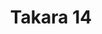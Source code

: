 ---
layout: place
title: "Takara 14"
permalink: /district-of-columbia/washington/takara-14.html
stateAbbr: DC
stateName: District of Columbia
cityName: Washington
seo:
  name: "Takara 14"
  type: Restaurant
  links: https://www.takara14thst.com/
description: "Takara 14 serves delicious sushi in Washington, District of Columbia. Try fresh Japanese dishes for a great dining experience. Available for takeout, delivery, lunch, and dinner."
place_id: ChIJvZlhe9K3t4kR4zsnq95xpi0
photos:
  - name: >-
      places/ChIJvZlhe9K3t4kR4zsnq95xpi0/photos/AeeoHcK0xzHZ2zbQDOOi-GTN5QCnG0rkBQpw6F7d2DMp971crgH0cF1O70DfpGXsm-VwxblyqzDIUBgaoMF9OrlSaT-5aTlw1KC4uQN87WX49-jmkm9aH_AiUeOU42gfbOcPfkAnCVIO4cUla2DVLaUYQB3KkJO7nLFSvdQvYB8ZIO-z9oXEKk-6J_axQTTZRHcLCtNjUBXxaIGan87x_4jGEwxlQqImEpa-1a6W2ay9uXKTTpfZhpfJDmqKR285XhrJGaMPOk7P9OUOGHTqmbPdEFzvWIzE5foqZDpLDztkR4iOJw
    widthPx: 3024
    heightPx: 4032
    authorAttributions:
      - displayName: Takara 14
        uri: https://maps.google.com/maps/contrib/107724197287550641511
        photoUri: >-
          https://lh3.googleusercontent.com/a-/ALV-UjXQYIvANbYAyL-D_Qm_1imTqGTbiM_qsidl3q9uZw3dN2Tx4NVu=s100-p-k-no-mo
    flagContentUri: >-
      https://www.google.com/local/imagery/report/?cb_client=maps_api_places.places_api&image_key=!1e10!2sAF1QipP2cHeIMTG4Auf0Kpf9Ab_fY1W_ySfLO4172151&hl=en-US
    googleMapsUri: >-
      https://www.google.com/maps/place//data=!3m4!1e2!3m2!1sAF1QipP2cHeIMTG4Auf0Kpf9Ab_fY1W_ySfLO4172151!2e10!4m2!3m1!1s0x89b7b7d27b6199bd:0x2da671deab273be3
  - name: >-
      places/ChIJvZlhe9K3t4kR4zsnq95xpi0/photos/AeeoHcKaC_Z6uZmg5FLT9s_qGkdFnsddxD9eH_k-5O0JfEFEucT1uO1KtzaVEzeq5iZMGBbug9wF8y4DlVQVetjvtxYA7kuGoC-outTUThNLpSxFsyaH0c7tXQTbMVj6ZgS6HkvBWl7etZSvkCG4bGkCWHvfDC88Mt4s7Ft2dHqUAVYWqevL05HTERMIJGuhJvfFubuwZDfs-J4i5TY7D8S3tFByJTXmX93Mk8QbvE2keWvAiSQXjlEW0jFHKDfCy1HldUx7tUOQSc0tC1_ePAT3jpjcu7B5jscTR8NcZqs-h1mYog
    widthPx: 1008
    heightPx: 741
    authorAttributions:
      - displayName: Takara 14
        uri: https://maps.google.com/maps/contrib/107724197287550641511
        photoUri: >-
          https://lh3.googleusercontent.com/a-/ALV-UjXQYIvANbYAyL-D_Qm_1imTqGTbiM_qsidl3q9uZw3dN2Tx4NVu=s100-p-k-no-mo
    flagContentUri: >-
      https://www.google.com/local/imagery/report/?cb_client=maps_api_places.places_api&image_key=!1e10!2sAF1QipN8V3gQUdCM4pgqq-9NWZOPVOrtJiwUkFRhOH85&hl=en-US
    googleMapsUri: >-
      https://www.google.com/maps/place//data=!3m4!1e2!3m2!1sAF1QipN8V3gQUdCM4pgqq-9NWZOPVOrtJiwUkFRhOH85!2e10!4m2!3m1!1s0x89b7b7d27b6199bd:0x2da671deab273be3
  - name: >-
      places/ChIJvZlhe9K3t4kR4zsnq95xpi0/photos/AeeoHcL7cc5M6DXxww0PxqYmOzBwBxkxy0sobsE_6Cqxa3OTBPIpuFfvd5ql8HfjI0kM2cPa2GfScDEWc6pOJSbat6Kj8aYKvjOHfK-xNq18sx5E28t2rGVARjn9PeUageNtqRunqmkjEqUfyVKfNKNti2qi4pT3iIulf3eQKc_BJCVQv8yk34IMM5cvCVy1RhnuLKqVEThy5AFMvbQcNCZk3v_VUtDJvtHiISLVgtWpXeYqLVZWbstJer3mY5KRth1XX08T6x-s45ZkltxDpfT6cw02zcXg383djGNQUrtkwt6F0lNEyPtAZmtMDCDVnYEueBP2A3JIpcJx0W6L-_UyR0aaxVEtCc4xtXc5abl2MbjcFgmtt-RCFGUdzBiag_Pm8I4REfz9BygIvpQ_Hr4j7rzqXXebsWN6ag8raqNLDmdq1Q
    widthPx: 4800
    heightPx: 3600
    authorAttributions:
      - displayName: Adam
        uri: https://maps.google.com/maps/contrib/100858656645945444520
        photoUri: >-
          https://lh3.googleusercontent.com/a-/ALV-UjV-mTgGx3cw4qeKX_rBhrh_w2i1SDklqDhnPJwD8VmY2_SAHb4s1w=s100-p-k-no-mo
    flagContentUri: >-
      https://www.google.com/local/imagery/report/?cb_client=maps_api_places.places_api&image_key=!1e10!2sCIHM0ogKEICAgIDz1IGPEA&hl=en-US
    googleMapsUri: >-
      https://www.google.com/maps/place//data=!3m4!1e2!3m2!1sCIHM0ogKEICAgIDz1IGPEA!2e10!4m2!3m1!1s0x89b7b7d27b6199bd:0x2da671deab273be3
  - name: >-
      places/ChIJvZlhe9K3t4kR4zsnq95xpi0/photos/AeeoHcJw-zgJu9B95ys9CqqbY4ZA0cFpzseBk9BiIEpbxjW1tHUMk1m-NEIzMqgKJJ18X5mc0as_Vr6TmiMVnCBFmlSoSr-uI3sD05Tf-zS9o5Fuyn4ijyGFuVV60eIeC2SnSCw6kG47sb5217hlPfsxkigEBWmNIB11gQrrQ50R9VQBmZ-Ky9bnm1q_so56jKhT4b32Wv7IiBuoJMtZsmnjwmMgOhzOCSdGUirX6u3HPAOZqUSlvOWVhVXsxelSZReT4DhT4eOUvs811oeG-9-NiCsl1tO1SzbUwUWBo7ZXwu_V9Q
    widthPx: 463
    heightPx: 610
    authorAttributions:
      - displayName: Takara 14
        uri: https://maps.google.com/maps/contrib/107724197287550641511
        photoUri: >-
          https://lh3.googleusercontent.com/a-/ALV-UjXQYIvANbYAyL-D_Qm_1imTqGTbiM_qsidl3q9uZw3dN2Tx4NVu=s100-p-k-no-mo
    flagContentUri: >-
      https://www.google.com/local/imagery/report/?cb_client=maps_api_places.places_api&image_key=!1e10!2sAF1QipM_KhsiEdkF_jPDKUE04wijnNvCqOWCkq51_eFr&hl=en-US
    googleMapsUri: >-
      https://www.google.com/maps/place//data=!3m4!1e2!3m2!1sAF1QipM_KhsiEdkF_jPDKUE04wijnNvCqOWCkq51_eFr!2e10!4m2!3m1!1s0x89b7b7d27b6199bd:0x2da671deab273be3
  - name: >-
      places/ChIJvZlhe9K3t4kR4zsnq95xpi0/photos/AeeoHcLGTo75raCry3c2Clc7yBWSdU6VCJN2JQAVkpqEMtdwXfeNgEVEGejRpc8W7vSC7mTY8EeNH3IvxBZ7NkiZZwwRGxDbRBt3LiHRObiUX38FK8TxKRxQpDfjqJL63mB-ls870Zut0E0OkyYJjhPq4ONqkh30z4tOWemiMt-KAnCP0erCSi5l-UQm171jtPzp1nfdHCsjk8ki2jx3thugrUmzNHdeX8MC9ZbgC_IIqHg4Q03Llze9Cx7TCn63mXZqx66fijIalHx4zkZ64Un5pxKzIb5bSm-rxr1VtyCjE1tkCQ
    widthPx: 1038
    heightPx: 809
    authorAttributions:
      - displayName: Takara 14
        uri: https://maps.google.com/maps/contrib/107724197287550641511
        photoUri: >-
          https://lh3.googleusercontent.com/a-/ALV-UjXQYIvANbYAyL-D_Qm_1imTqGTbiM_qsidl3q9uZw3dN2Tx4NVu=s100-p-k-no-mo
    flagContentUri: >-
      https://www.google.com/local/imagery/report/?cb_client=maps_api_places.places_api&image_key=!1e10!2sAF1QipNUOPINWJf-TrGmsP6xAOFoYc4otTsmxL0rSOcY&hl=en-US
    googleMapsUri: >-
      https://www.google.com/maps/place//data=!3m4!1e2!3m2!1sAF1QipNUOPINWJf-TrGmsP6xAOFoYc4otTsmxL0rSOcY!2e10!4m2!3m1!1s0x89b7b7d27b6199bd:0x2da671deab273be3
  - name: >-
      places/ChIJvZlhe9K3t4kR4zsnq95xpi0/photos/AeeoHcKiSn5c3UVd6rVbx_YFZMaAA4s-LxYOk3vxuZYdr2uKPWwIf_AiPMoRYsp-MSDXdhRyYTlPZS6rmwu9bHA_0H3Hi-ysBzkMOkInQ0xKzQcGx2tTbIbXxy0PZrckZSn3paQ-R0J9OlzbOSWGQcSMAByI_rreGA5iWzfLMPmzqbW0yQw2frzVuMEROsChdUJermo3K5G5lKY1dFW7-sMxTi8UVVTigRSBzSdmWVJXKiikZyOSTi67E5gqrsYB6StysAVA-3fFBlhx3oxwlLL20l2viQUFu3M2xAL0EShnSmjTxQ
    widthPx: 614
    heightPx: 597
    authorAttributions:
      - displayName: Takara 14
        uri: https://maps.google.com/maps/contrib/107724197287550641511
        photoUri: >-
          https://lh3.googleusercontent.com/a-/ALV-UjXQYIvANbYAyL-D_Qm_1imTqGTbiM_qsidl3q9uZw3dN2Tx4NVu=s100-p-k-no-mo
    flagContentUri: >-
      https://www.google.com/local/imagery/report/?cb_client=maps_api_places.places_api&image_key=!1e10!2sAF1QipPXhfI6yznl-mYlnLwekKdnyw0OoitdVfc8__Q0&hl=en-US
    googleMapsUri: >-
      https://www.google.com/maps/place//data=!3m4!1e2!3m2!1sAF1QipPXhfI6yznl-mYlnLwekKdnyw0OoitdVfc8__Q0!2e10!4m2!3m1!1s0x89b7b7d27b6199bd:0x2da671deab273be3
  - name: >-
      places/ChIJvZlhe9K3t4kR4zsnq95xpi0/photos/AeeoHcLJlC_AzLlblzJWZJiUEqDMN9RbLIRqPJMQrP8G1cMBzl2WqsIOMVpl7BFyM2MdnwjG2RIg-LCJkReX0ik2cm7gwSAd9I6PerKFydygBUPN4GiBjOT3CSXlDQJ-mgzc06FIDf0KewR9gEO8WObiq0GbjRSQRyJQMfUhq9_V16R41JYWKl9xQz9ayWSw9bsq481QkqmwWg7of2efwLVVullTlL_9PaZIlURESbMQlb61s4OsbHtnR6ToNdyIi0JLVwg5oG020lxSs5984RdVJopcQ3oo2rndV6SmMskn7iwVOw
    widthPx: 629
    heightPx: 602
    authorAttributions:
      - displayName: Takara 14
        uri: https://maps.google.com/maps/contrib/107724197287550641511
        photoUri: >-
          https://lh3.googleusercontent.com/a-/ALV-UjXQYIvANbYAyL-D_Qm_1imTqGTbiM_qsidl3q9uZw3dN2Tx4NVu=s100-p-k-no-mo
    flagContentUri: >-
      https://www.google.com/local/imagery/report/?cb_client=maps_api_places.places_api&image_key=!1e10!2sAF1QipOQmUChmbNdv_IjJFmYrNUac7K02l0bHWr_AC9D&hl=en-US
    googleMapsUri: >-
      https://www.google.com/maps/place//data=!3m4!1e2!3m2!1sAF1QipOQmUChmbNdv_IjJFmYrNUac7K02l0bHWr_AC9D!2e10!4m2!3m1!1s0x89b7b7d27b6199bd:0x2da671deab273be3
  - name: >-
      places/ChIJvZlhe9K3t4kR4zsnq95xpi0/photos/AeeoHcIUt3rSZ-KXzFmtIEPXC7lha-x7bTe83b6WWOGOt7puQX7hbFj7-QcJInSXx2l3eFnisOGYP8M3Yf2ONOqQYy5gYNyh-2wZ5ecsNev719cmbOXvjpf3BoYnfe2birDe6jwz5dyJtR51H1Py9DAtvWKQiqrvBko3zqDgDXnNg6lf2DXqCTDOvO2XRbLWEYBFdr3_8EnMc2tMPOgsJ4zGhI13jVvfTK7OQXiLO2Xrt8cXzoDhck9I2sESD4nwbFNOKlLEklTYdDOMNTj3gButhdrpYmDwgXBgKWdUrltnbtHzrQ
    widthPx: 4800
    heightPx: 3200
    authorAttributions:
      - displayName: Takara 14
        uri: https://maps.google.com/maps/contrib/107724197287550641511
        photoUri: >-
          https://lh3.googleusercontent.com/a-/ALV-UjXQYIvANbYAyL-D_Qm_1imTqGTbiM_qsidl3q9uZw3dN2Tx4NVu=s100-p-k-no-mo
    flagContentUri: >-
      https://www.google.com/local/imagery/report/?cb_client=maps_api_places.places_api&image_key=!1e10!2sAF1QipOylws9uguHJ_jgzHJ3uAgF50v4aRfebpAjVtbS&hl=en-US
    googleMapsUri: >-
      https://www.google.com/maps/place//data=!3m4!1e2!3m2!1sAF1QipOylws9uguHJ_jgzHJ3uAgF50v4aRfebpAjVtbS!2e10!4m2!3m1!1s0x89b7b7d27b6199bd:0x2da671deab273be3
  - name: >-
      places/ChIJvZlhe9K3t4kR4zsnq95xpi0/photos/AeeoHcKl9uDrQd7IM3T6Aggp02bAgm5x_cG9yCysP7eXVDRg4PxRWRv21wOjmruaSHRz_qOr-RxqYSc1DD3az-OSu7kP-G0o__HP3JINW5qaXk5b2kbbM4xe6qqxzop-v9zNIVwKbGGohh4Tqq3_ws9l8acO_w3_DGaCc6AcFL2j8AcpxPboIBJPK5jky6vaYzq9uWMFaBGHK4XVGczBItlgClv5RsXjSslnggXm4Pm-EjmeMDCVNKhZVpxHUzOHdjvMxl10yRFxzxIPjfgaRnvQXKd02b_oCzUBoloudXxjQ268-A
    widthPx: 649
    heightPx: 763
    authorAttributions:
      - displayName: Takara 14
        uri: https://maps.google.com/maps/contrib/107724197287550641511
        photoUri: >-
          https://lh3.googleusercontent.com/a-/ALV-UjXQYIvANbYAyL-D_Qm_1imTqGTbiM_qsidl3q9uZw3dN2Tx4NVu=s100-p-k-no-mo
    flagContentUri: >-
      https://www.google.com/local/imagery/report/?cb_client=maps_api_places.places_api&image_key=!1e10!2sAF1QipPdPmBWFkjRxEuNnqkwzqTA3WMuXYz0mK4o2ct0&hl=en-US
    googleMapsUri: >-
      https://www.google.com/maps/place//data=!3m4!1e2!3m2!1sAF1QipPdPmBWFkjRxEuNnqkwzqTA3WMuXYz0mK4o2ct0!2e10!4m2!3m1!1s0x89b7b7d27b6199bd:0x2da671deab273be3
  - name: >-
      places/ChIJvZlhe9K3t4kR4zsnq95xpi0/photos/AeeoHcJCD5CikJ_Gv69RljYlayVFy5YpYY3sgGo5vFGSJtkesB3kbVrIjJJ3Vutng08JPeoEfTvgm0njX3gxpuHiEjvvRTml6fxGNPZelvGUYFbL8sw4P-nmOmnL4hoFcBKxRInbd3WoIQ2LBaqQuJGtTDpC43xamZVICjkG8FPj_Mb6r7ku-4iuU2pxkLRR6-rbjXHc3MTYL8j-ZH74IMRfNxAFVmpw7H46tLoT_dnIMTbwOnK6z6g0qd71hXXVt2gQDxXbaeN73OER88zNWiaRK_MDKJWW1tyOYgJ1k-R0_bFjug
    widthPx: 1052
    heightPx: 811
    authorAttributions:
      - displayName: Takara 14
        uri: https://maps.google.com/maps/contrib/107724197287550641511
        photoUri: >-
          https://lh3.googleusercontent.com/a-/ALV-UjXQYIvANbYAyL-D_Qm_1imTqGTbiM_qsidl3q9uZw3dN2Tx4NVu=s100-p-k-no-mo
    flagContentUri: >-
      https://www.google.com/local/imagery/report/?cb_client=maps_api_places.places_api&image_key=!1e10!2sAF1QipMRL1dZ-WxzzTeBqne2otJaV-w4eafTpHHinLSt&hl=en-US
    googleMapsUri: >-
      https://www.google.com/maps/place//data=!3m4!1e2!3m2!1sAF1QipMRL1dZ-WxzzTeBqne2otJaV-w4eafTpHHinLSt!2e10!4m2!3m1!1s0x89b7b7d27b6199bd:0x2da671deab273be3
address: 1326 14th St NW 2nd floor, Washington, DC 20005, USA
street: 1326 14th St NW 2nd floor
city: Washington
state: DC
zip: '20005'
country: USA
neighborhood: Northwest Washington
latitude: '38.908152'
longitude: '-77.032306'
accessibility_options:
  wheelchairAccessibleParking: false
  wheelchairAccessibleEntrance: false
  wheelchairAccessibleRestroom: true
  wheelchairAccessibleSeating: true
business_status: OPERATIONAL
name: Takara 14
google_maps_links:
  directionsUri: >-
    https://www.google.com/maps/dir//''/data=!4m7!4m6!1m1!4e2!1m2!1m1!1s0x89b7b7d27b6199bd:0x2da671deab273be3!3e0
  placeUri: https://maps.google.com/?cid=3289441779008879587
  writeAReviewUri: >-
    https://www.google.com/maps/place//data=!4m3!3m2!1s0x89b7b7d27b6199bd:0x2da671deab273be3!12e1
  reviewsUri: >-
    https://www.google.com/maps/place//data=!4m4!3m3!1s0x89b7b7d27b6199bd:0x2da671deab273be3!9m1!1b1
  photosUri: >-
    https://www.google.com/maps/place//data=!4m3!3m2!1s0x89b7b7d27b6199bd:0x2da671deab273be3!10e5
primary_type: Japanese Restaurant
opening_hours:
  regular: null
  current: null
secondary_opening_hours:
  regular:
    weekdayDescriptions: null
    type: null
  current:
    weekdayDescriptions: null
    type: null
phone: (202) 507-8973
price_level: PRICE_LEVEL_EXPENSIVE
price_range: $50 &ndash; $100
rating: '4.3'
rating_count: 0
website: https://www.takara14thst.com/
reviews:
  - name: >-
      places/ChIJvZlhe9K3t4kR4zsnq95xpi0/reviews/ChdDSUhNMG9nS0VJQ0FnSURmLW95YWhnRRAB
    relativePublishTimeDescription: 3 months ago
    rating: 5
    text:
      text: >-
        This restaurant is exceptional. I’ve been twice this month and can’t
        wait to come back. My boyfriend loved the Onyx roll, calling it the best
        roll he’s ever had. My favorite was the Peridot roll. Lychee Geisha
        cocktail also delicious.
      languageCode: en
    originalText:
      text: >-
        This restaurant is exceptional. I’ve been twice this month and can’t
        wait to come back. My boyfriend loved the Onyx roll, calling it the best
        roll he’s ever had. My favorite was the Peridot roll. Lychee Geisha
        cocktail also delicious.
      languageCode: en
    authorAttribution:
      displayName: Stephanie Bravo
      uri: https://www.google.com/maps/contrib/110148945560317181324/reviews
      photoUri: >-
        https://lh3.googleusercontent.com/a/ACg8ocJt8SK4n49lHG-JQOpaaz7DDFzqEEctGy1oOZlOPEw04Y7DCw=s128-c0x00000000-cc-rp-mo
    publishTime: '2025-01-05T20:39:26.150195Z'
    flagContentUri: >-
      https://www.google.com/local/review/rap/report?postId=ChdDSUhNMG9nS0VJQ0FnSURmLW95YWhnRRAB&d=17924085&t=1
    googleMapsUri: >-
      https://www.google.com/maps/reviews/data=!4m6!14m5!1m4!2m3!1sChdDSUhNMG9nS0VJQ0FnSURmLW95YWhnRRAB!2m1!1s0x89b7b7d27b6199bd:0x2da671deab273be3
  - name: >-
      places/ChIJvZlhe9K3t4kR4zsnq95xpi0/reviews/ChdDSUhNMG9nS0VJQ0FnSUNuN1B2THp3RRAB
    relativePublishTimeDescription: 6 months ago
    rating: 5
    text:
      text: >-
        ありがとう😊🙏　美味しいです。


        Randomly chosen Sushi Japanese restaurant nearby after running errands
        in the area…


        I found a hidden gem… it was upstairs, small cozy atmosphere with nice
        decoration- not too much- …not too crowded which I like…


        We had nice drink” Lychee Sake” . It was super smooth one we ended up 2
        bottles … and we had white wine , it s ok …


        For food , we don’t eat much … “ Baked Mussel is a must pairing with
        wine or sake… again we double order .. then we had rolls and etc…


        Staffs is very friendly, they are all very attentive…


        I heard there is bar and rooftop upstairs but we didn’t check it out, we
        ll definitely going to check it out next time :)…..
      languageCode: en
    originalText:
      text: >-
        ありがとう😊🙏　美味しいです。


        Randomly chosen Sushi Japanese restaurant nearby after running errands
        in the area…


        I found a hidden gem… it was upstairs, small cozy atmosphere with nice
        decoration- not too much- …not too crowded which I like…


        We had nice drink” Lychee Sake” . It was super smooth one we ended up 2
        bottles … and we had white wine , it s ok …


        For food , we don’t eat much … “ Baked Mussel is a must pairing with
        wine or sake… again we double order .. then we had rolls and etc…


        Staffs is very friendly, they are all very attentive…


        I heard there is bar and rooftop upstairs but we didn’t check it out, we
        ll definitely going to check it out next time :)…..
      languageCode: en
    authorAttribution:
      displayName: Pras Tony
      uri: https://www.google.com/maps/contrib/100625499569112708608/reviews
      photoUri: >-
        https://lh3.googleusercontent.com/a/ACg8ocKC70iNIINUf1fVKjWl4w262pYOh8Dg5sT-NQv4frRrFmTIhQ=s128-c0x00000000-cc-rp-mo-ba2
    publishTime: '2024-09-23T17:35:30.559520Z'
    flagContentUri: >-
      https://www.google.com/local/review/rap/report?postId=ChdDSUhNMG9nS0VJQ0FnSUNuN1B2THp3RRAB&d=17924085&t=1
    googleMapsUri: >-
      https://www.google.com/maps/reviews/data=!4m6!14m5!1m4!2m3!1sChdDSUhNMG9nS0VJQ0FnSUNuN1B2THp3RRAB!2m1!1s0x89b7b7d27b6199bd:0x2da671deab273be3
  - name: >-
      places/ChIJvZlhe9K3t4kR4zsnq95xpi0/reviews/ChZDSUhNMG9nS0VJQ0FnSURMODhIR0h3EAE
    relativePublishTimeDescription: 9 months ago
    rating: 5
    text:
      text: >-
        An excellent spot for some delicious sushi options. The fish-to-rice
        ratio is excellent. The nigiri is “painted” with soy sauce. The staff
        are friendly and helpful. This is a great spot for a 3rd date when you
        want to impress! Very unassuming entrance. Look out for it!
      languageCode: en
    originalText:
      text: >-
        An excellent spot for some delicious sushi options. The fish-to-rice
        ratio is excellent. The nigiri is “painted” with soy sauce. The staff
        are friendly and helpful. This is a great spot for a 3rd date when you
        want to impress! Very unassuming entrance. Look out for it!
      languageCode: en
    authorAttribution:
      displayName: Nolan Rumble
      uri: https://www.google.com/maps/contrib/114087553535490046778/reviews
      photoUri: >-
        https://lh3.googleusercontent.com/a-/ALV-UjUzo8PZLUPy8Ibag4B6TpA6YenlD3U6uREm5H1muAOYlnK9_cwk=s128-c0x00000000-cc-rp-mo-ba6
    publishTime: '2024-06-30T18:58:59.460668Z'
    flagContentUri: >-
      https://www.google.com/local/review/rap/report?postId=ChZDSUhNMG9nS0VJQ0FnSURMODhIR0h3EAE&d=17924085&t=1
    googleMapsUri: >-
      https://www.google.com/maps/reviews/data=!4m6!14m5!1m4!2m3!1sChZDSUhNMG9nS0VJQ0FnSURMODhIR0h3EAE!2m1!1s0x89b7b7d27b6199bd:0x2da671deab273be3
  - name: >-
      places/ChIJvZlhe9K3t4kR4zsnq95xpi0/reviews/ChdDSUhNMG9nS0VJQ0FnSUNYckphM3NnRRAB
    relativePublishTimeDescription: 6 months ago
    rating: 5
    text:
      text: >-
        Great find while walking past.  The food was reminiscent of many nights
        in Tokyo - authentic flavors, good portion sizes and served
        beautifully.  The ambiance was just right, and the staff were all very
        friendly,  always had seemingly genuine smiles and quite efficient.
      languageCode: en
    originalText:
      text: >-
        Great find while walking past.  The food was reminiscent of many nights
        in Tokyo - authentic flavors, good portion sizes and served
        beautifully.  The ambiance was just right, and the staff were all very
        friendly,  always had seemingly genuine smiles and quite efficient.
      languageCode: en
    authorAttribution:
      displayName: Mark Carroll
      uri: https://www.google.com/maps/contrib/103747602724687754473/reviews
      photoUri: >-
        https://lh3.googleusercontent.com/a-/ALV-UjXPLzZHmUItUr7_GG_atqdwiPnoEF399EQWnGjpvwAEg1E2h-EP=s128-c0x00000000-cc-rp-mo
    publishTime: '2024-10-14T00:26:14.540082Z'
    flagContentUri: >-
      https://www.google.com/local/review/rap/report?postId=ChdDSUhNMG9nS0VJQ0FnSUNYckphM3NnRRAB&d=17924085&t=1
    googleMapsUri: >-
      https://www.google.com/maps/reviews/data=!4m6!14m5!1m4!2m3!1sChdDSUhNMG9nS0VJQ0FnSUNYckphM3NnRRAB!2m1!1s0x89b7b7d27b6199bd:0x2da671deab273be3
  - name: >-
      places/ChIJvZlhe9K3t4kR4zsnq95xpi0/reviews/ChZDSUhNMG9nS0VJQ0FnTUNJbmRYU2VREAE
    relativePublishTimeDescription: a week ago
    rating: 3
    text:
      text: >-
        The food was good — but nothing extraordinary or beyond what would be
        served at a run of the mill sushi joint in a strip mall. The mushroom
        appetizer and tofu appetizer was good. Sashimi average. Specialty roles
        good. But for an almost $200 meal I would expect a lot more thought to
        this menu.
      languageCode: en
    originalText:
      text: >-
        The food was good — but nothing extraordinary or beyond what would be
        served at a run of the mill sushi joint in a strip mall. The mushroom
        appetizer and tofu appetizer was good. Sashimi average. Specialty roles
        good. But for an almost $200 meal I would expect a lot more thought to
        this menu.
      languageCode: en
    authorAttribution:
      displayName: Lara Farrar
      uri: https://www.google.com/maps/contrib/111644722827225098800/reviews
      photoUri: >-
        https://lh3.googleusercontent.com/a-/ALV-UjUG3IN6BgkswO-P_hoybfM_OCOvodHvBoebTvAnNxN3EESHyQ-k=s128-c0x00000000-cc-rp-mo
    publishTime: '2025-04-04T03:00:11.887557Z'
    flagContentUri: >-
      https://www.google.com/local/review/rap/report?postId=ChZDSUhNMG9nS0VJQ0FnTUNJbmRYU2VREAE&d=17924085&t=1
    googleMapsUri: >-
      https://www.google.com/maps/reviews/data=!4m6!14m5!1m4!2m3!1sChZDSUhNMG9nS0VJQ0FnTUNJbmRYU2VREAE!2m1!1s0x89b7b7d27b6199bd:0x2da671deab273be3
parking_options: {}
payment_options:
  acceptsCreditCards: true
  acceptsDebitCards: true
  acceptsCashOnly: false
  acceptsNfc: true
allow_dogs: null
curbside_pickup: false
delivery: true
dine_in: true
good_for_children: true
good_for_groups: true
good_for_sports: false
live_music: false
menu_for_children: false
outdoor_seating: false
reservable: true
restroom: true
serves_beer: true
serves_breakfast: null
serves_brunch: null
serves_cocktails: true
serves_coffee: null
serves_dinner: true
serves_dessert: true
serves_lunch: true
serves_vegetarian_food: true
serves_wine: true
takeout: true
update_category: essentials
summary: null

---